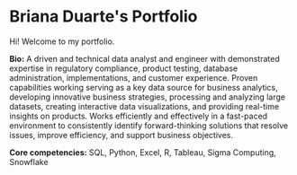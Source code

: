 # Briana Duarte's Portfolio

Hi! Welcome to my portfolio.

**Bio:**
A driven and technical data analyst and engineer with demonstrated expertise in regulatory compliance, product testing, database administration, implementations, and customer experience. Proven capabilities working serving as a key data source for business analytics, developing innovative business strategies, processing and analyzing large datasets, creating interactive data visualizations, and providing real-time insights on products. Works efficiently and effectively in a fast-paced environment to consistently identify forward-thinking solutions that resolve issues, improve efficiency, and support business objectives.

**Core competencies:**
SQL, Python, Excel, R, Tableau, Sigma Computing, Snowflake
